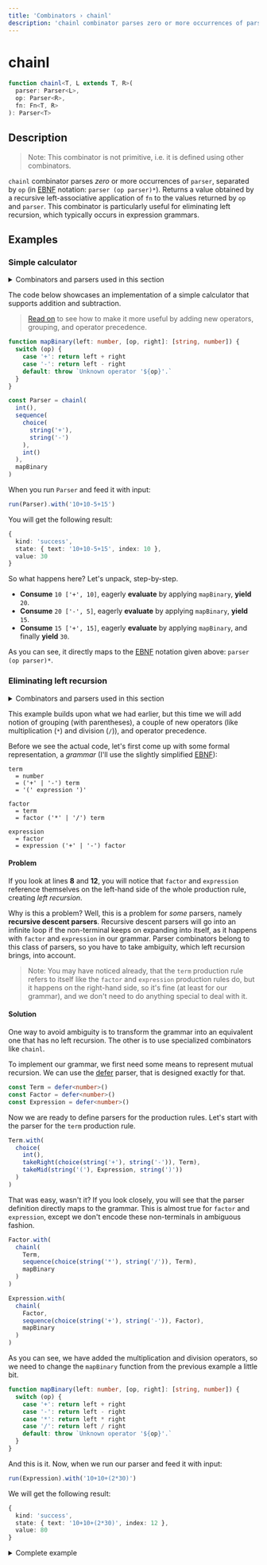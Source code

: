 ```yaml
---
title: 'Сombinators › chainl'
description: 'chainl combinator parses zero or more occurrences of parser, separated by op. Returns a value obtained by a recursive left-associative application of a function to the values returned by op and parser.'
---
```


# chainl

```typescript {{ withLineNumbers: false }}
function chainl<T, L extends T, R>(
  parser: Parser<L>,
  op: Parser<R>,
  fn: Fn<T, R>
): Parser<T>
```

## Description

> Note: This combinator is not primitive, i.e. it is defined using other combinators.

`chainl` combinator parses *zero* or more occurrences of `parser`, separated by `op` (in [EBNF] notation: `parser (op parser)*`). Returns a value obtained by a recursive left-associative application of `fn` to the values returned by `op` and `parser`. This combinator is particularly useful for eliminating left recursion, which typically occurs in expression grammars.

## Examples

### Simple calculator

<details>
  <summary>Combinators and parsers used in this section</summary>

  - Combinators: [chainl], [choice], [sequence]
  - Parsers: [int], [string]
</details>

The code below showcases an implementation of a simple calculator that supports addition and subtraction.

> [Read on](#eliminating-left-recursion) to see how to make it more useful by adding new operators, grouping, and operator precedence.

```typescript
function mapBinary(left: number, [op, right]: [string, number]) {
  switch (op) {
    case '+': return left + right
    case '-': return left - right
    default: throw `Unknown operator '${op}'.`
  }
}

const Parser = chainl(
  int(),
  sequence(
    choice(
      string('+'),
      string('-')
    ),
    int()
  ),
  mapBinary
)
```

When you run `Parser` and feed it with input:

```typescript
run(Parser).with('10+10-5+15')
```

You will get the following result:

```typescript {{ highlight: [4] }}
{
  kind: 'success',
  state: { text: '10+10-5+15', index: 10 },
  value: 30
}
```

So what happens here? Let's unpack, step-by-step.

- **Consume** `10 ['+', 10]`, eagerly **evaluate** by applying `mapBinary`, **yield** `20`.
- **Consume** `20 ['-', 5]`, eagerly **evaluate** by applying `mapBinary`, **yield** `15`.
- **Consume** `15 ['+', 15]`, eagerly **evaluate** by applying `mapBinary`, and finally **yield** `30`.

As you can see, it directly maps to the [EBNF] notation given above: `parser (op parser)*`.

### Eliminating left recursion

<details>
  <summary>Combinators and parsers used in this section</summary>

  - Combinators: [chainl], [choice], [map], [sequence], [takeMid], [takeRight]
  - Parsers: [defer], [int], [string]
</details>

This example builds upon what we had earlier, but this time we will add notion of grouping (with parentheses), a couple of new operators (like multiplication (`*`) and division (`/`)), and operator precedence.

Before we see the actual code, let's first come up with some formal representation, a *grammar* (I'll use the slightly simplified [EBNF]):

```ebnf {{ highlight: [8, 12] }}
term
  = number
  = ('+' | '-') term
  = '(' expression ')'

factor
  = term
  = factor ('*' | '/') term

expression
  = factor
  = expression ('+' | '-') factor
```

#### Problem

If you look at lines **8** and **12**, you will notice that `factor` and `expression` reference themselves on the left-hand side of the whole production rule, creating *left recursion*.

Why is this a problem? Well, this is a problem for *some* parsers, namely **recursive descent parsers**. Recursive descent parsers will go into an infinite loop if the non-terminal keeps on expanding into itself, as it happens with `factor` and `expression` in our grammar. Parser combinators belong to this class of parsers, so you have to take ambiguity, which left recursion brings, into account.

> Note: You may have noticed already, that the `term` production rule refers to itself like the `factor` and `expression` production rules do, but it happens on the right-hand side, so it's fine (at least for our grammar), and we don't need to do anything special to deal with it.

#### Solution

One way to avoid ambiguity is to transform the grammar into an equivalent one that has no left recursion. The other is to use specialized combinators like `chainl`.

To implement our grammar, we first need some means to represent mutual recursion. We can use the [defer] parser, that is designed exactly for that.

```typescript
const Term = defer<number>()
const Factor = defer<number>()
const Expression = defer<number>()
```

Now we are ready to define parsers for the production rules. Let's start with the parser for the `term` production rule.

```typescript
Term.with(
  choice(
    int(),
    takeRight(choice(string('+'), string('-')), Term),
    takeMid(string('('), Expression, string(')'))
  )
)
```

That was easy, wasn't it? If you look closely, you will see that the parser definition directly maps to the grammar. This is almost true for `factor` and `expression`, except we don't encode these non-terminals in ambiguous fashion.

```typescript
Factor.with(
  chainl(
    Term,
    sequence(choice(string('*'), string('/')), Term),
    mapBinary
  )
)

Expression.with(
  chainl(
    Factor,
    sequence(choice(string('+'), string('-')), Factor),
    mapBinary
  )
)
```

As you can see, we have added the multiplication and division operators, so we need to change the `mapBinary` function from the previous example a little bit.

```typescript {{ highlight: [[5, 6]] }}
function mapBinary(left: number, [op, right]: [string, number]) {
  switch (op) {
    case '+': return left + right
    case '-': return left - right
    case '*': return left * right
    case '/': return left / right
    default: throw `Unknown operator '${op}'.`
  }
}
```

And this is it. Now, when we run our parser and feed it with input:

```typescript
run(Expression).with('10+10+(2*30)')
```

We will get the following result:

```typescript
{
  kind: 'success',
  state: { text: '10+10+(2*30)', index: 12 },
  value: 80
}
```

<details>
  <summary>Complete example</summary>

  ```typescript
  import { chainl, choice, sequence, takeMid, takeRight } from '@nrsk/sigma/combinators'
  import { defer, int, string } from '@nrsk/sigma/parsers'
  import { run } from '@nrsk/sigma'

  function mapBinary(left: number, [op, right]: [string, number]) {
    switch (op) {
      case '+': return left + right
      case '-': return left - right
      case '*': return left * right
      case '/': return left / right
      default: throw `Unknown operator '${op}'.`
    }
  }

  const Term = defer<number>()
  const Factor = defer<number>()
  const Expression = defer<number>()

  Term.with(
    choice(
      int(),
      takeRight(choice(string('+'), string('-')), Term),
      takeMid(string('('), Expression, string(')'))
    )
  )

  Factor.with(
    chainl(
      Term,
      sequence(choice(string('*'), string('/')), Term),
      mapBinary
    )
  )

  Expression.with(
    chainl(
      Factor,
      sequence(choice(string('+'), string('-')), Factor),
      mapBinary
    )
  )

  console.log(
    run(Expression).with('10+10+(2*30)')
  )
  ```
</details>

<!-- Links. -->

[EBNF]: https://en.wikipedia.org/wiki/Extended_Backus%E2%80%93Naur_form "Extended Backus–Naur form"

<!-- Combinators. -->

[chainl]: ./chainl
[choice]: ./choice
[map]: ./map
[sequence]: ./sequence
[takeMid]: ./takeMid
[takeRight]: ./takeRight

<!-- Parsers. -->

[defer]: ../parsers/defer
[int]: ../parsers/int
[string]: ../parsers/string
